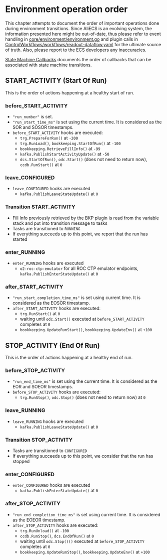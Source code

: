 # Environment operation order

This chapter attempts to document the order of important operations done during environment transitions.
Since AliECS is an evolving system, the information presented here might be out-of-date, thus please refer to event handling in [core/environment/environment.go](https://github.com/AliceO2Group/Control/blob/master/core/environment/environment.go) and plugin calls in [ControlWorkflows/workflows/readout-dataflow.yaml](https://github.com/AliceO2Group/ControlWorkflows/blob/master/workflows/readout-dataflow.yaml) for the ultimate source of truth.
Also, please report to the ECS developers any inaccuracies.

[State Machine Callbacks](configuration.md#State-machine-callbacks) documents the order of callbacks that can be associated with state machine transitions.

## START_ACTIVITY (Start Of Run)

This is the order of actions happening at a healthy start of run.

### before_START_ACTIVITY

- `"run_number"` is set.
- `"run_start_time_ms"` is set using the current time. It is considered as the SOR and SOSOR timestamps.
- `before_START_ACTIVITY` hooks are executed:
  - `trg.PrepareForRun()` at `-200`
  - `trg.RunLoad()`, `bookkeeping.StartOfRun()` at `-100`
  - `bookkeeping.RetrieveFillInfo()` at `-99`
  - `kafka.PublishStartActivityUpdate()` at `-50`
  - `dcs.StartOfRun()`, `odc.Start()` (does not need to return now), `ccdb.RunStart()` at `0`

### leave_CONFIGURED

- `leave_CONFIGURED` hooks are executed
  - `kafka.PublishLeaveStateUpdate()` at `0`

### Transition START_ACTIVITY

- Fill Info previously retrieved by the BKP plugin is read from the variable stack and put into transition message to tasks
- Tasks are transitioned to `RUNNING`
- If everything succeeds up to this point, we report that the run has started

### enter_RUNNING

- `enter_RUNNING` hooks are executed
  - `o2-roc-ctp-emulator` for all ROC CTP emulator endpoints, `kafka.PublishEnterStateUpdate()` at `0`

### after_START_ACTIVITY
- `"run_start_completion_time_ms"` is set using current time. It is considered as the EOSOR timestamp.
- `after_START_ACTIVITY` hooks are executed:
  - `trg.RunStart()` at `0`
  - waiting until `odc.Start()` executed at `before_START_ACTIVITY` completes at `0`
  - `bookkeeping.UpdateRunStart()`, `bookkeeping.UpdateEnv()` at `+100`

## STOP_ACTIVITY (End Of Run)

This is the order of actions happening at a healthy end of run.

### before_STOP_ACTIVITY

- `"run_end_time_ms"` is set using the current time. It is considered as the EOR and SOEOR timestamps.
- `before_STOP_ACTIVITY` hooks are executed:
  - `trg.RunStop()`, `odc.Stop()` (does not need to return now) at `0`

### leave_RUNNING

- `leave_RUNNING` hooks are executed
  - `kafka.PublishLeaveStateUpdate()` at `0`

### Transition STOP_ACTIVITY

- Tasks are transitioned to `CONFIGURED`
- If everything succeeds up to this point, we consider that the run has stopped

### enter_CONFIGURED

- `enter_CONFIGURED` hooks are executed
  - `kafka.PublishEnterStateUpdate()` at `0`

### after_STOP_ACTIVITY
- `"run_end_completion_time_ms"` is set using current time. It is considered as the EOEOR timestamp.
- `after_STOP_ACTIVITY` hooks are executed:
  - `trg.RunUnload()` at `-100`
  - `ccdb.RunStop()`, `dcs.EndOfRun()` at `0`
  - waiting until `odc.Stop()()` executed at `before_STOP_ACTIVITY` completes at `0`
  - `bookkeeping.UpdateRunStop()`, `bookkeeping.UpdateEnv()` at `+100`